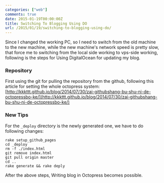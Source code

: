 ```yaml
---
categories: ["web"]
comments: true
date: 2015-01-19T00:00:00Z
title: Switching To Blogging Using DO
url: /2015/01/19/switching-to-blogging-using-do/
---
```


Since I changed the working PC, so I need to switch from the old machine to the new machine, while the new machine's network speed is pretty slow, that force me to switching from the local side working to vps-side working, following is the steps for Using DigitalOcean for updating my blog.     
### Repository
First using the git for pulling the repository from the github, following this article for setting the whole octopress system:    
[http://kkkttt.github.io/blog/2014/07/30/zai-githubshang-bu-shu-ni-de-octopressbo-ke/](http://kkkttt.github.io/blog/2014/07/30/zai-githubshang-bu-shu-ni-de-octopressbo-ke/)    
### New Tips
For the `_deploy` directory is the newly generated one, we have to do following changes:    

```
rake setup_github_pages
cd _deploy
rm -f ./index.html
git remove index.html
git pull origin master
cd ..
rake generate && rake deply

```
After the above steps, Writing blog in Octopress becomes possible.    
